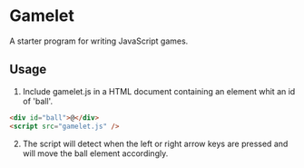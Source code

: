 # Gamelet

A starter program for writing JavaScript games.

## Usage

1. Include gamelet.js in a HTML document containing an element whit an id of 'ball'.

```html
<div id="ball">@</div>
<script src="gamelet.js" />
```

2. The script will detect when the left or right arrow keys are pressed and will move the ball element accordingly.
